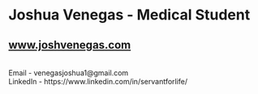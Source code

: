 # Joshua Venegas - Medical Student

## www.joshvenegas.com

<br>
Email - venegasjoshua1@gmail.com
<br>
LinkedIn - https://www.linkedin.com/in/servantforlife/
<br>
